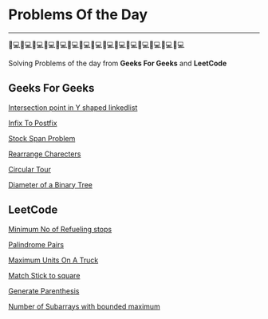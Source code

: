 # Problems Of the Day

_________________________________________________________________________
👨💻👨💻👨💻👨💻👨💻👨💻👨💻👨💻👨💻👨💻👨💻👨💻👨💻👨💻👨💻

Solving Problems of the day from <b>Geeks For Geeks</b> and <b>LeetCode</b>

## Geeks For Geeks

[Intersection point in Y shaped linkedlist](https://github.com/Debashish-hub/Problems-Of-The-Day/blob/main/GeeksFoGeeks/Intersection_point_in_Y_shaped_linkedlist.cpp)

[Infix To Postfix](https://github.com/Debashish-hub/Problems-Of-The-Day/blob/main/GeeksFoGeeks/InfixToPostfix.cpp)

[Stock Span Problem](https://github.com/Debashish-hub/Problems-Of-The-Day/blob/main/GeeksFoGeeks/StockSpanProblem.cpp)

[Rearrange Charecters](https://github.com/Debashish-hub/Problems-Of-The-Day/blob/main/GeeksFoGeeks/RearrangeCharecters.cpp)

[Circular Tour](https://github.com/Debashish-hub/Problems-Of-The-Day/blob/main/GeeksFoGeeks/CircularTour.cpp)

[Diameter of a Binary Tree](https://github.com/Debashish-hub/Problems-Of-The-Day/blob/main/GeeksFoGeeks/DiameterOfaBinaryTree.cpp)


## LeetCode

[Minimum No of Refueling stops](https://github.com/Debashish-hub/Problems-Of-The-Day/blob/main/LeetCode/Minimum_No_of_Refueling_stops.cpp)

[Palindrome Pairs](https://github.com/Debashish-hub/Problems-Of-The-Day/blob/main/LeetCode/PalindromePairs.cpp)

[Maximum Units On A Truck](https://github.com/Debashish-hub/Problems-Of-The-Day/blob/main/LeetCode/MaximumUnitsOnaTruck.cpp)

[Match Stick to square](https://github.com/Debashish-hub/Problems-Of-The-Day/blob/main/LeetCode/MatchstickToSquare.cpp)

[Generate Parenthesis](https://github.com/Debashish-hub/Problems-Of-The-Day/blob/main/LeetCode/GenerateParenthesis.cpp)

[Number of Subarrays with bounded maximum](https://github.com/Debashish-hub/Problems-Of-The-Day/blob/main/LeetCode/NumberOfSubarraysWithBoundedMax..cpp)
